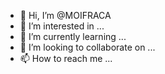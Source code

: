 - 👋 Hi, I’m @MOIFRACA
- 👀 I’m interested in ...
- 🌱 I’m currently learning ...
- 💞️ I’m looking to collaborate on ...
- 📫 How to reach me ...

<!---
MOIFRACA/MOIFRACA is a ✨ special ✨ repository because its `README.md` (this file) appears on your GitHub profile.
You can click the Preview link to take a look at your changes.
--->
